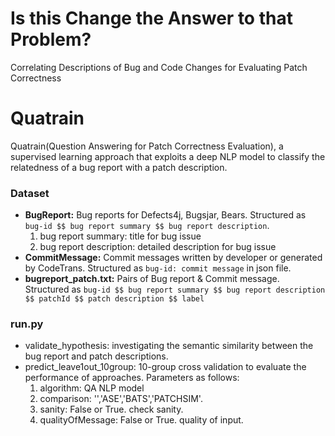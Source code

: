 # Is this Change the Answer to that Problem? 
Correlating Descriptions of Bug and Code Changes for Evaluating Patch Correctness

# Quatrain
Quatrain(Question Answering for Patch Correctness Evaluation), a supervised learning approach that exploits a deep NLP model to classify the
relatedness of a bug report with a patch description.

### Dataset
* **BugReport:** Bug reports for Defects4j, Bugsjar, Bears. Structured as `bug-id $$ bug report summary $$ bug report description`.
  1. bug report summary: title for bug issue  
  2. bug report description: detailed description for bug issue
* **CommitMessage:** Commit messages written by developer or generated by CodeTrans. Structured as `bug-id: commit message` in json file.
* **bugreport_patch.txt:** Pairs of Bug report & Commit message. Structured as `bug-id $$ bug report summary $$ bug report description $$ patchId $$ patch description $$ label`

### run.py
* validate_hypothesis: investigating the semantic similarity between the bug report and patch descriptions. 
* predict_leave1out_10group: 10-group cross validation to evaluate the performance of approaches. Parameters as follows:
  1. algorithm: QA NLP model
  2. comparison: '','ASE','BATS','PATCHSIM'. 
  3. sanity: False or True. check sanity.
  4. qualityOfMessage: False or True. quality of input.